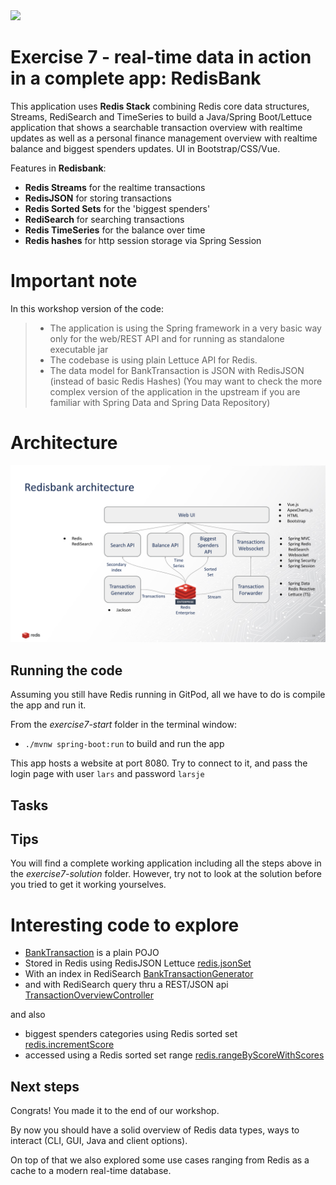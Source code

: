 <img src="../img/redis-logo-full-color-rgb.png" height=100/>

# Exercise 7 - real-time data in action in a complete app: RedisBank

This application uses **Redis Stack** combining Redis core data structures, Streams, RediSearch and TimeSeries to build a
Java/Spring Boot/Lettuce application that shows a searchable transaction overview with realtime updates
as well as a personal finance management overview with realtime balance and biggest spenders updates. UI in Bootstrap/CSS/Vue.

Features in **Redisbank**:

- **Redis Streams** for the realtime transactions
- **RedisJSON** for storing transactions
- **Redis Sorted Sets** for the 'biggest spenders'
- **RediSearch** for searching transactions
- **Redis TimeSeries** for the balance over time
- **Redis hashes** for http session storage via Spring Session

# Important note

In this workshop version of the code:

> - The application is using the Spring framework in a very basic way only for the web/REST API and for running as standalone executable jar
> - The codebase is using plain Lettuce API for Redis.
> - The data model for BankTransaction is JSON with RedisJSON (instead of basic Redis Hashes)
(You may want to check the more complex version of the application in the upstream if you are familiar with Spring Data and Spring Data Repository)

# Architecture
<img src="../img/architecture.png"/>

## Running the code

Assuming you still have Redis running in GitPod, all we have to do is compile the app and run it.

From the *exercise7-start* folder in the terminal window:

- `./mvnw spring-boot:run` to build and run the app

This app hosts a website at port 8080. Try to connect to it, and pass the login page with user `lars` and password `larsje`

## Tasks

## Tips

You will find a complete working application including all the steps above in the *exercise7-solution* folder. However, try not to look at the solution before you tried to get it working yourselves.

# Interesting code to explore

- [BankTransaction](https://github.com/ruurdk/redisbank/blob/basic/src/main/java/com/redislabs/demos/redisbank/transactions/BankTransaction.java) is a plain POJO
- Stored in Redis using RedisJSON Lettuce [redis.jsonSet](https://github.com/ruurdk/redisbank/blob/442905b1c47bf045a12f288d4af932740e5a0b51/src/main/java/com/redislabs/demos/redisbank/transactions/BankTransactionForwarder.java#L65)  
- With an index in RediSearch [BankTransactionGenerator](https://github.com/ruurdk/redisbank/blob/442905b1c47bf045a12f288d4af932740e5a0b51/src/main/java/com/redislabs/demos/redisbank/transactions/BankTransactionGenerator.java#L87)
- and with RediSearch query thru a REST/JSON api [TransactionOverviewController](https://github.com/ruurdk/redisbank/blob/442905b1c47bf045a12f288d4af932740e5a0b51/src/main/java/com/redislabs/demos/redisbank/transactions/TransactionOverviewController.java#L99)

and also
- biggest spenders categories using Redis sorted set [redis.incrementScore](https://github.com/ruurdk/redisbank/blob/442905b1c47bf045a12f288d4af932740e5a0b51/src/main/java/com/redislabs/demos/redisbank/transactions/BankTransactionGenerator.java#L162)
- accessed using a Redis sorted set range [redis.rangeByScoreWithScores](https://github.com/ruurdk/redisbank/blob/442905b1c47bf045a12f288d4af932740e5a0b51/src/main/java/com/redislabs/demos/redisbank/transactions/TransactionOverviewController.java#L81)

## Next steps

Congrats! You made it to the end of our workshop.

By now you should have a solid overview of Redis data types, ways to interact (CLI, GUI, Java and client options). 

On top of that we also explored some use cases ranging from Redis as a cache to a modern real-time database.